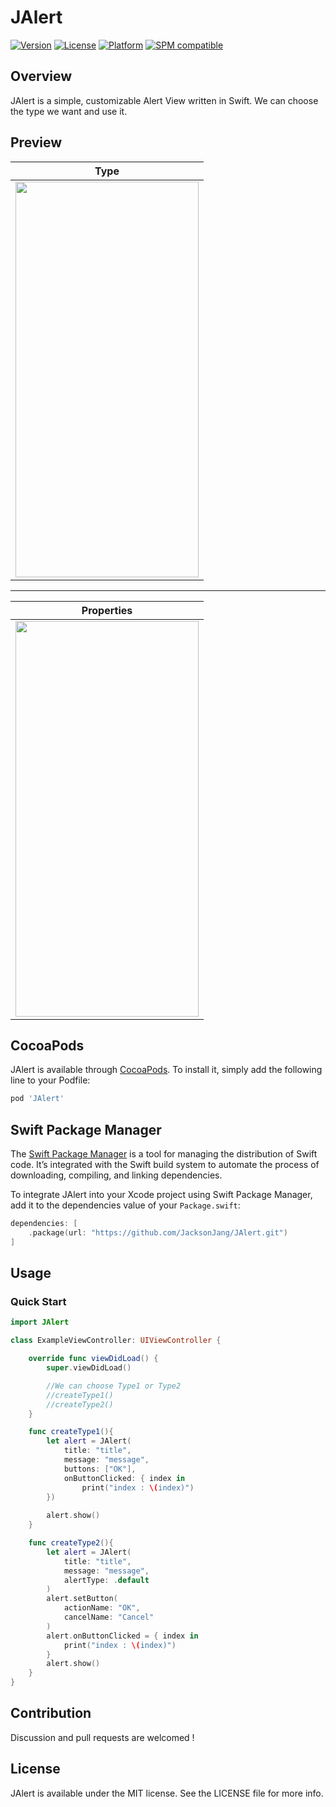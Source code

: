 # JAlert

[![Version](https://img.shields.io/cocoapods/v/JAlert.svg?style=flat)](https://cocoapods.org/pods/JAlert)
[![License](https://img.shields.io/cocoapods/l/JAlert.svg?style=flat)](https://cocoapods.org/pods/JAlert)
[![Platform](https://img.shields.io/cocoapods/p/JAlert.svg?style=flat)](https://cocoapods.org/pods/JAlert)
[![SPM compatible](https://img.shields.io/badge/SPM-compatible-FF9966.svg?style=plastic)](https://swift.org/package-manager/)

## Overview

JAlert is a simple, customizable Alert View written in Swift.
We can choose the type we want and use it.

## Preview
| Type |
|---|
|<img src = "https://gist.githubusercontent.com/JacksonJang/050927a21f291ad4d65cac0e2df4b4c9/raw/5b60cf21ac58bc87ac81adc1e245071092570ab9/Demo1.gif" width="293px" height="633px"> |

---

| Properties |
|---|
|<img src = "https://gist.githubusercontent.com/JacksonJang/050927a21f291ad4d65cac0e2df4b4c9/raw/5b60cf21ac58bc87ac81adc1e245071092570ab9/Demo2.gif" width="293px" height="633px"> |

## CocoaPods

JAlert is available through [CocoaPods](https://cocoapods.org). To install
it, simply add the following line to your Podfile:

```ruby
pod 'JAlert'
```

## Swift Package Manager

The [Swift Package Manager](https://swift.org/package-manager/) is a tool for managing the distribution of Swift code. It’s integrated with the Swift build system to automate the process of downloading, compiling, and linking dependencies.

To integrate JAlert into your Xcode project using Swift Package Manager, add it to the dependencies value of your `Package.swift`:

```swift
dependencies: [
    .package(url: "https://github.com/JacksonJang/JAlert.git")
]
```

## Usage
### Quick Start

```swift
import JAlert

class ExampleViewController: UIViewController {

    override func viewDidLoad() {
        super.viewDidLoad()

        //We can choose Type1 or Type2
        //createType1()
        //createType2()
    }

    func createType1(){
        let alert = JAlert(
            title: "title", 
            message: "message", 
            buttons: ["OK"], 
            onButtonClicked: { index in
                print("index : \(index)")
        })
        
        alert.show()
    }

    func createType2(){
        let alert = JAlert(
            title: "title", 
            message: "message", 
            alertType: .default
        )
        alert.setButton(
            actionName: "OK",
            cancelName: "Cancel"
        )
        alert.onButtonClicked = { index in
            print("index : \(index)")
        }
        alert.show()
    }
}
```

## Contribution

Discussion and pull requests are welcomed !

## License

JAlert is available under the MIT license. See the LICENSE file for more info.



